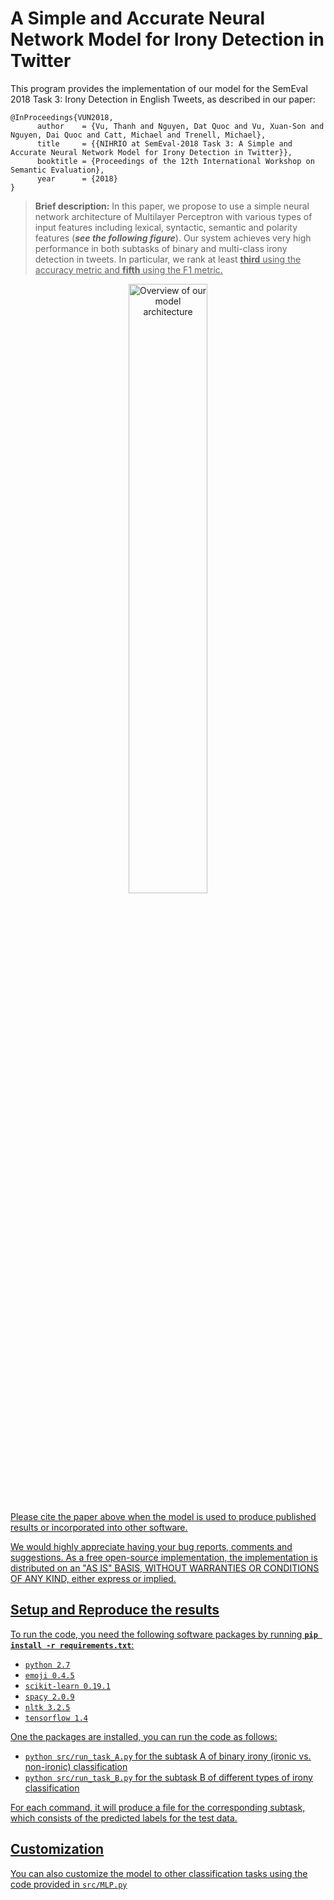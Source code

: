 
# A Simple and Accurate Neural Network Model for Irony Detection in Twitter

This program provides the implementation of our model for the SemEval 2018 Task 3: Irony Detection in English Tweets, as described in our paper:

    @InProceedings{VUN2018,
          author    = {Vu, Thanh and Nguyen, Dat Quoc and Vu, Xuan-Son and Nguyen, Dai Quoc and Catt, Michael and Trenell, Michael},
          title     = {{NIHRIO at SemEval-2018 Task 3: A Simple and Accurate Neural Network Model for Irony Detection in Twitter}},
          booktitle = {Proceedings of the 12th International Workshop on Semantic Evaluation},
          year      = {2018}
    }

> **Brief description:** In this paper, we propose to use a simple neural network architecture of Multilayer Perceptron with various types of input features including lexical, syntactic, semantic and polarity features (***see the following figure***). Our system achieves very high performance in both subtasks of binary and multi-class irony detection in tweets. In particular, we rank at least **<u>third** using the accuracy metric and **<u>fifth** using the F1 metric. 

<p align="center">
    <img src="https://github.com/NIHRIO/IronyDetectionInTwitter/blob/master/description/mlp.png" alt="Overview of our model architecture" width="50%"/>
</p>

Please cite the paper above when the model is used to produce published results or incorporated into other software. 

We would highly appreciate having your bug reports, comments and suggestions. As a free open-source implementation, the implementation is distributed on an "AS IS" BASIS, WITHOUT WARRANTIES OR CONDITIONS OF ANY KIND, either express or implied.

## Setup and Reproduce the results
To run the code, you need the following software packages by running **`pip install -r requirements.txt`**:

- `python 2.7`
- `emoji 0.4.5`
- `scikit-learn 0.19.1`
- `spacy 2.0.9`
- `nltk 3.2.5`
- `tensorflow 1.4`

One the packages are installed, you can run the code as follows:
- `python src/run_task_A.py` for the subtask A of binary irony (ironic vs. non-ironic) classification
- `python src/run_task_B.py` for the subtask B of different types of irony classification

For each command, it will produce a file for the corresponding subtask, which consists of the predicted labels for the test data. 

## Customization 
You can also customize the model to other classification tasks using the code provided in `src/MLP.py`
